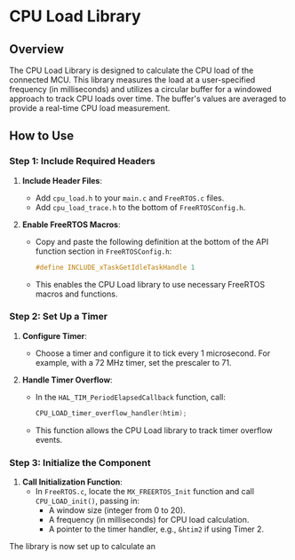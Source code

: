 # CPU Load Library

## Overview

The CPU Load Library is designed to calculate the CPU load of the connected MCU. This library measures the load at a user-specified frequency (in milliseconds) and utilizes a circular buffer for a windowed approach to track CPU loads over time. The buffer's values are averaged to provide a real-time CPU load measurement.

## How to Use

### Step 1: Include Required Headers

1. **Include Header Files**: 
   - Add `cpu_load.h` to your `main.c` and `FreeRTOS.c` files.
   - Add `cpu_load_trace.h` to the bottom of `FreeRTOSConfig.h`.

2. **Enable FreeRTOS Macros**:
   - Copy and paste the following definition at the bottom of the API function section in `FreeRTOSConfig.h`:
     ```c
     #define INCLUDE_xTaskGetIdleTaskHandle 1
     ```
   - This enables the CPU Load library to use necessary FreeRTOS macros and functions.

### Step 2: Set Up a Timer

1. **Configure Timer**:
   - Choose a timer and configure it to tick every 1 microsecond. For example, with a 72 MHz timer, set the prescaler to 71.

2. **Handle Timer Overflow**:
   - In the `HAL_TIM_PeriodElapsedCallback` function, call:
     ```c
     CPU_LOAD_timer_overflow_handler(htim);
     ```
   - This function allows the CPU Load library to track timer overflow events.

### Step 3: Initialize the Component

1. **Call Initialization Function**:
   - In `FreeRTOS.c`, locate the `MX_FREERTOS_Init` function and call `CPU_LOAD_init()`, passing in:
     - A window size (integer from 0 to 20).
     - A frequency (in milliseconds) for CPU load calculation.
     - A pointer to the timer handler, e.g., `&htim2` if using Timer 2.

The library is now set up to calculate an
